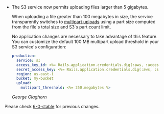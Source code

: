 *  The S3 service now permits uploading files larger than 5 gigabytes.

   When uploading a file greater than 100 megabytes in size, the service
   transparently switches to [multipart uploads](https://docs.aws.amazon.com/AmazonS3/latest/dev/mpuoverview.html)
   using a part size computed from the file's total size and S3's part count limit.

   No application changes are necessary to take advantage of this feature. You
   can customize the default 100 MB multipart upload threshold in your S3
   service's configuration:

   ```yaml
   production:
     service: s3
     access_key_id: <%= Rails.application.credentials.dig(:aws, :access_key_id) %>
     secret_access_key: <%= Rails.application.credentials.dig(:aws, :secret_access_key) %>
     region: us-east-1
     bucket: my-bucket
     upload:
       multipart_threshold: <%= 250.megabytes %>
   ```

   *George Claghorn*

Please check [6-0-stable](https://github.com/rails/rails/blob/6-0-stable/activestorage/CHANGELOG.md) for previous changes.
